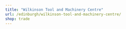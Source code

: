 ```yaml
---
title: "Wilkinson Tool and Machinery Centre"
url: /edinburgh/wilkinson-tool-and-machinery-centre/
shop: trade
---
```

